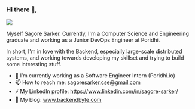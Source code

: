 ### Hi there 👋,

![](https://komarev.com/ghpvc/?username=sagoresarker&label=PROFILE+VIEWS)

Myself Sagore Sarker. Currently, I'm a Computer Science and Engineering graduate and working as a Junior DevOps Engineer at Poridhi.

In short, I'm in love with the Backend, especially large-scale distributed systems, and working towards developing my skillset and trying to build some interesting stuff.

- 🔭 I’m currently working as a Software Engineer Intern (Poridhi.io)
- 📫 How to reach me: sagoresarker.cse@gmail.com
- ⚡ My LinkedIn profile: https://www.linkedin.com/in/sagore-sarker/
- 💬 My blog: www.backendbyte.com

<!--
**sagoresarker/sagoresarker** is a ✨ _special_ ✨ repository because its `README.md` (this file) appears on your GitHub profile.
[![Sagore's GitHub stats](https://github-readme-stats.vercel.app/api?username=sagoresarker)](https://github.com/anuraghazra/github-readme-stats)
Here are some ideas to get you started:

- 💬 My personal blog: www.backendbyte.com

- 🔭 I’m currently working on ...
- 🌱 I’m currently learning ...
- 👯 I’m looking to collaborate on ...
- 🤔 I’m looking for help with ...
- 💬 Ask me about ...
- 📫 How to reach me: ...
- 😄 Pronouns: ...
- ⚡ Fun fact: ...
-->
